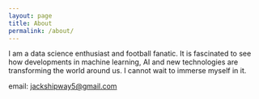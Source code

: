 ```yaml
---
layout: page
title: About
permalink: /about/
---
```


I am a data science enthusiast and football fanatic. It is fascinated to see how developments in machine learning, AI and new technologies are transforming the world around us. 
I cannot wait to immerse myself in it.

email: jackshipway5@gmail.com